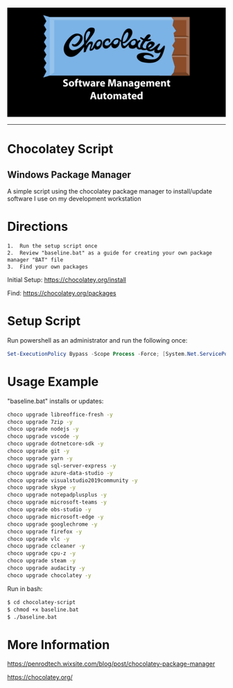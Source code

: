 ![Chocolatey Image](chocolatey-media.png)

---

# Chocolatey Script 
## Windows Package Manager
A simple script using the chocolatey package manager to install/update software I use on my development workstation

# Directions

    1.  Run the setup script once
    2.  Review "baseline.bat" as a guide for creating your own package manager "BAT" file
    3.  Find your own packages

Initial Setup: https://chocolatey.org/install

Find: https://chocolatey.org/packages


# Setup Script
Run powershell as an administrator and run the following once:
```powershell
Set-ExecutionPolicy Bypass -Scope Process -Force; [System.Net.ServicePointManager]::SecurityProtocol = [System.Net.ServicePointManager]::SecurityProtocol -bor 3072; iex ((New-Object System.Net.WebClient).DownloadString('https://chocolatey.org/install.ps1'))
```
# Usage Example
"baseline.bat" installs or updates:
```bash
choco upgrade libreoffice-fresh -y
choco upgrade 7zip -y
choco upgrade nodejs -y
choco upgrade vscode -y
choco upgrade dotnetcore-sdk -y
choco upgrade git -y
choco upgrade yarn -y
choco upgrade sql-server-express -y
choco upgrade azure-data-studio -y
choco upgrade visualstudio2019community -y
choco upgrade skype -y
choco upgrade notepadplusplus -y
choco upgrade microsoft-teams -y
choco upgrade obs-studio -y
choco upgrade microsoft-edge -y
choco upgrade googlechrome -y
choco upgrade firefox -y
choco upgrade vlc -y
choco upgrade ccleaner -y
choco upgrade cpu-z -y
choco upgrade steam -y
choco upgrade audacity -y
choco upgrade chocolatey -y
```

Run in bash:
```bash
$ cd chocolatey-script
$ chmod +x baseline.bat
$ ./baseline.bat
```

# More Information

https://penrodtech.wixsite.com/blog/post/chocolatey-package-manager

https://chocolatey.org/